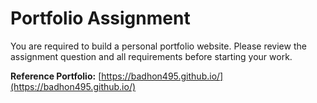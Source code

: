 # Portfolio Assignment

You are required to build a personal portfolio website. Please review the assignment question and all requirements before starting your work.

**Reference Portfolio:**
[https://badhon495.github.io/](https://badhon495.github.io/)
